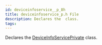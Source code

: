 ```yaml
---
id: deviceinfoservice__p_8h
title: deviceinfoservice_p.h File
description: Declares the  class.
tags:
---
```

Declares the [DeviceInfoServicePrivate](classDeviceInfoServicePrivate) class.
